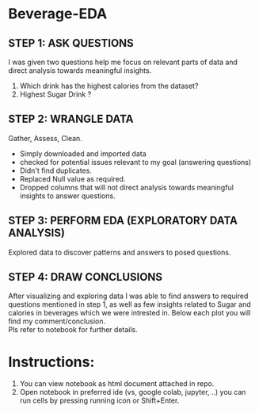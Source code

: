 # Beverage-EDA

## STEP 1: ASK QUESTIONS
I was given two questions help me focus on relevant parts of data and direct analysis towards meaningful insights.
1.	Which drink has the highest calories from the dataset?
2.	Highest Sugar Drink ?

## STEP 2: WRANGLE DATA
Gather, Assess, Clean.
<ul>
  <li>Simply downloaded and imported data</li>
  <li>checked for potential issues relevant to my goal (answering questions)</li>
  <li>Didn't find duplicates.</li>
  <li> Replaced Null value as required.</li>
  <li> Dropped columns that will not direct analysis towards meaningful insights to answer questions.</li>
</ul>

## STEP 3: PERFORM EDA (EXPLORATORY DATA ANALYSIS) 
Explored data to discover patterns and answers to posed questions.

## STEP 4: DRAW CONCLUSIONS 
After  visualizing and exploring data I was able to find answers to required questions mentioned in step 1, as well as few insights related to Sugar and calories in beverages which we were intrested in. Below each plot you will find my comment/conclusion.  
Pls refer to notebook for further details.

# Instructions:
<ol>
<li> You can view notebook as html document attached in repo.</li>
<li> Open notebook in preferred ide (vs, google colab, jupyter, ..) you can run cells by pressing running icon or Shift+Enter.
</ol>
